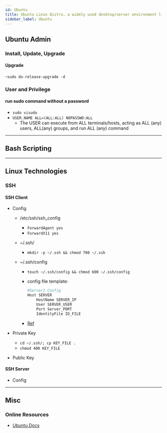 ```yaml
---
id: Ubuntu
title: Ubuntu Linux Distro, a widely used desktop/server environment linux platform.
sidebar_label: Ubuntu
---
```


## Ubuntu Admin

### Install, Update, Upgrade

#### Upgrade

-`sudo do-release-upgrade -d`

### User and Privilege

#### run sudo command without a password

- `sudo visudo`
- `USER_NAME ALL=(ALL:ALL) NOPASSWD:ALL`
  - The USER can execute from ALL terminals/hosts, acting as ALL (any) users, ALL(any) groups, and run ALL (any) command

---

## Bash Scripting

---

## Linux Technologies

### SSH

#### SSH Client

- Config

  - /etc/ssh/ssh_config
    - `ForwardAgent yes`
    - `ForwardX11 yes`
  - ~/.ssh/
    - `mkdir -p ~/.ssh && chmod 700 ~/.ssh`
  - ~/.ssh/config

    - `touch ~/.ssh/config && chmod 600 ~/.ssh/config`
    - config file template:

      ```bash
      #Server1 Config
      Host SERVER
          HostName SERVER_IP
          User SERVER_USER
          Port Server_PORT
          IdentityFile ID_FILE
      ```

    - [Ref](https://www.cyberciti.biz/faq/create-ssh-config-file-on-linux-unix/)

- Private Key
  - `cd ~/.ssh/; cp KEY_FILE .`
  - `chmod 400 KEY_FILE`
- Public Key

#### SSH Server

- Config

---

## Misc

### Online Resources

- [Ubuntu Docs](https://help.ubuntu.com/)
